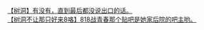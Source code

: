 [【树洞】有没有，直到最后都没说出口的话。](http://tieba.baidu.com/p/3364917357?see_lz=1&pn=)   
[【树洞不让那只好来8咯】818战青春那个贴吧是她家后院的吧主哟。](http://tieba.baidu.com/p/3365067856?see_lz=1&pn=)   
